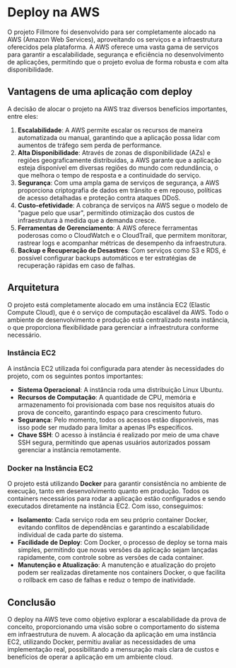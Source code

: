 # Deploy na AWS

O projeto Fillmore foi desenvolvido para ser completamente alocado na AWS (Amazon Web Services), aproveitando os serviços e a infraestrutura oferecidos pela plataforma. A AWS oferece uma vasta gama de serviços para garantir a escalabilidade, segurança e eficiência no desenvolvimento de aplicações, permitindo que o projeto evolua de forma robusta e com alta disponibilidade.

## Vantagens de uma aplicação com deploy

A decisão de alocar o projeto na AWS traz diversos benefícios importantes, entre eles:

1. **Escalabilidade**: A AWS permite escalar os recursos de maneira automatizada ou manual, garantindo que a aplicação possa lidar com aumentos de tráfego sem perda de performance.
2. **Alta Disponibilidade**: Através de zonas de disponibilidade (AZs) e regiões geograficamente distribuídas, a AWS garante que a aplicação esteja disponível em diversas regiões do mundo com redundância, o que melhora o tempo de resposta e a continuidade do serviço.
3. **Segurança**: Com uma ampla gama de serviços de segurança, a AWS proporciona criptografia de dados em trânsito e em repouso, políticas de acesso detalhadas e proteção contra ataques DDoS.
4. **Custo-efetividade**: A cobrança de serviços na AWS segue o modelo de "pague pelo que usar", permitindo otimização dos custos de infraestrutura à medida que a demanda cresce.
5. **Ferramentas de Gerenciamento**: A AWS oferece ferramentas poderosas como o CloudWatch e o CloudTrail, que permitem monitorar, rastrear logs e acompanhar métricas de desempenho da infraestrutura.
6. **Backup e Recuperação de Desastres**: Com serviços como S3 e RDS, é possível configurar backups automáticos e ter estratégias de recuperação rápidas em caso de falhas.

## Arquitetura

O projeto está completamente alocado em uma instância EC2 (Elastic Compute Cloud), que é o serviço de computação escalável da AWS. Todo o ambiente de desenvolvimento e produção está centralizado nesta instância, o que proporciona flexibilidade para gerenciar a infraestrutura conforme necessário.

### Instância EC2

A instância EC2 utilizada foi configurada para atender às necessidades do projeto, com os seguintes pontos importantes:

- **Sistema Operacional**: A instância roda uma distribuição Linux Ubuntu.
- **Recursos de Computação**: A quantidade de CPU, memória e armazenamento foi provisionada com base nos requisitos atuais do prova de conceito, garantindo espaço para crescimento futuro.
- **Segurança**: Pelo momento, todos os acessos estão disponiveis, mas isso pode ser mudado para limitar a apenas IPs específicos.
- **Chave SSH**: O acesso à instância é realizado por meio de uma chave SSH segura, permitindo que apenas usuários autorizados possam gerenciar a instância remotamente.

### Docker na Instância EC2

O projeto está utilizando **Docker** para garantir consistência no ambiente de execução, tanto em desenvolvimento quanto em produção. Todos os containers necessários para rodar a aplicação estão configurados e sendo executados diretamente na instância EC2. Com isso, conseguimos:

- **Isolamento**: Cada serviço roda em seu próprio container Docker, evitando conflitos de dependências e garantindo a escalabilidade individual de cada parte do sistema.
- **Facilidade de Deploy**: Com Docker, o processo de deploy se torna mais simples, permitindo que novas versões da aplicação sejam lançadas rapidamente, com controle sobre as versões de cada container.
- **Manutenção e Atualização**: A manutenção e atualização do projeto podem ser realizadas diretamente nos containers Docker, o que facilita o rollback em caso de falhas e reduz o tempo de inatividade.
  
## Conclusão

O deploy na AWS teve como objetivo explorar a escalabilidade da prova de conceito, proporcionando uma visão sobre o comportamento do sistema em infraestrutura de nuvem. A alocação da aplicação em uma instância EC2, utilizando Docker, permitiu avaliar as necessidades de uma implementação real, possibilitando a mensuração mais clara de custos e benefícios de operar a aplicação em um ambiente cloud.